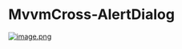 # MvvmCross-AlertDialog

[![image.png](https://drive.google.com/open?id=1HgOrv0ApyMR5CvrdNTZKBUWcTmX6xCPM)](https://drive.google.com/open?id=1HgOrv0ApyMR5CvrdNTZKBUWcTmX6xCPM)
